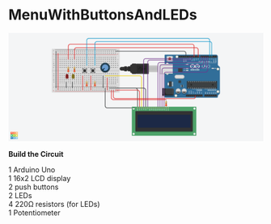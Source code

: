 # MenuWithButtonsAndLEDs

<img src="https://github.com/berhanozturk/MenuWithButtonsAndLEDs/blob/main/MenuWithButtonsAndLEDs.png">

**Build the Circuit**

1 Arduino Uno <br>
1 16x2 LCD display <br>
2 push buttons <br>
2 LEDs <br>
4 220Ω resistors (for LEDs) <br>
1 Potentiometer <br>
